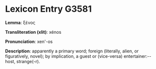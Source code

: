 # Lexicon Entry G3581

**Lemma**: ξένος

**Transliteration (xlit)**: xénos

**Pronunciation**: xen'-os

**Description**:
apparently a primary word; foreign (literally, alien, or figuratively, novel); by implication, a guest or (vice-versa) entertainer:--host, strange(-r).
